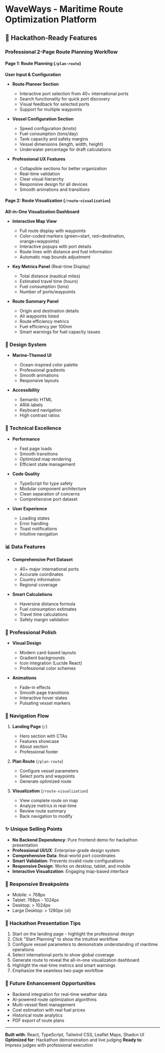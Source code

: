 # WaveWays - Maritime Route Optimization Platform

## 🎯 Hackathon-Ready Features

### Professional 2-Page Route Planning Workflow

#### Page 1: Route Planning (`/plan-route`)
**User Input & Configuration**
- **Route Planner Section**
  - Interactive port selection from 40+ international ports
  - Search functionality for quick port discovery
  - Visual feedback for selected ports
  - Support for multiple waypoints

- **Vessel Configuration Section**
  - Speed configuration (knots)
  - Fuel consumption (tons/day)
  - Tank capacity and safety margins
  - Vessel dimensions (length, width, height)
  - Underwater percentage for draft calculations

- **Professional UX Features**
  - Collapsible sections for better organization
  - Real-time validation
  - Clear visual hierarchy
  - Responsive design for all devices
  - Smooth animations and transitions

#### Page 2: Route Visualization (`/route-visualization`)
**All-in-One Visualization Dashboard**
- **Interactive Map View**
  - Full route display with waypoints
  - Color-coded markers (green=start, red=destination, orange=waypoints)
  - Interactive popups with port details
  - Route lines with distance and fuel information
  - Automatic map bounds adjustment

- **Key Metrics Panel** (Real-time Display)
  - Total distance (nautical miles)
  - Estimated travel time (hours)
  - Fuel consumption (tons)
  - Number of ports/waypoints

- **Route Summary Panel**
  - Origin and destination details
  - All waypoints listed
  - Route efficiency metrics
  - Fuel efficiency per 100nm
  - Smart warnings for fuel capacity issues

### 🌊 Design System
- **Marine-Themed UI**
  - Ocean-inspired color palette
  - Professional gradients
  - Smooth animations
  - Responsive layouts

- **Accessibility**
  - Semantic HTML
  - ARIA labels
  - Keyboard navigation
  - High contrast ratios

### 🚀 Technical Excellence
- **Performance**
  - Fast page loads
  - Smooth transitions
  - Optimized map rendering
  - Efficient state management

- **Code Quality**
  - TypeScript for type safety
  - Modular component architecture
  - Clean separation of concerns
  - Comprehensive port dataset

- **User Experience**
  - Loading states
  - Error handling
  - Toast notifications
  - Intuitive navigation

### 📊 Data Features
- **Comprehensive Port Dataset**
  - 40+ major international ports
  - Accurate coordinates
  - Country information
  - Regional coverage

- **Smart Calculations**
  - Haversine distance formula
  - Fuel consumption estimates
  - Travel time calculations
  - Safety margin validation

### 🎨 Professional Polish
- **Visual Design**
  - Modern card-based layouts
  - Gradient backgrounds
  - Icon integration (Lucide React)
  - Professional color schemes

- **Animations**
  - Fade-in effects
  - Smooth page transitions
  - Interactive hover states
  - Pulsating vessel markers

### 🔄 Navigation Flow
1. **Landing Page** (`/`)
   - Hero section with CTAs
   - Features showcase
   - About section
   - Professional footer

2. **Plan Route** (`/plan-route`)
   - Configure vessel parameters
   - Select ports and waypoints
   - Generate optimized route

3. **Visualization** (`/route-visualization`)
   - View complete route on map
   - Analyze metrics in real-time
   - Review route summary
   - Back navigation to modify

### ✨ Unique Selling Points
- **No Backend Dependency**: Pure frontend demo for hackathon presentation
- **Professional UI/UX**: Enterprise-grade design system
- **Comprehensive Data**: Real-world port coordinates
- **Smart Validation**: Prevents invalid route configurations
- **Responsive Design**: Works on desktop, tablet, and mobile
- **Interactive Visualization**: Engaging map-based interface

### 📱 Responsive Breakpoints
- Mobile: < 768px
- Tablet: 768px - 1024px
- Desktop: > 1024px
- Large Desktop: > 1280px (xl)

### 🎯 Hackathon Presentation Tips
1. Start on the landing page - highlight the professional design
2. Click "Start Planning" to show the intuitive workflow
3. Configure vessel parameters to demonstrate understanding of maritime operations
4. Select international ports to show global coverage
5. Generate route to reveal the all-in-one visualization dashboard
6. Highlight the real-time metrics and smart warnings
7. Emphasize the seamless two-page workflow

### 🔮 Future Enhancement Opportunities
- Backend integration for real-time weather data
- AI-powered route optimization algorithms
- Multi-vessel fleet management
- Cost estimation with real fuel prices
- Historical route analytics
- PDF export of route plans

---

**Built with**: React, TypeScript, Tailwind CSS, Leaflet Maps, Shadcn UI
**Optimized for**: Hackathon demonstration and live judging
**Ready to**: Impress judges with professional execution
